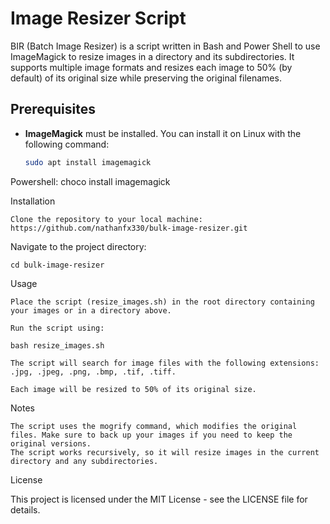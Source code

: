 # Image Resizer Script

BIR (Batch Image Resizer) is a script written in Bash and Power Shell to use ImageMagick to resize images in a directory and its subdirectories. It supports multiple image formats and resizes each image to 50% (by default) of its original size while preserving the original filenames.


## Prerequisites

- **ImageMagick** must be installed. You can install it on Linux with the following command:

  ```bash
  sudo apt install imagemagick
Powershell:   choco install imagemagick

Installation

    Clone the repository to your local machine: https://github.com/nathanfx330/bulk-image-resizer.git

Navigate to the project directory:

    cd bulk-image-resizer

Usage

    Place the script (resize_images.sh) in the root directory containing your images or in a directory above.

    Run the script using:

    bash resize_images.sh

    The script will search for image files with the following extensions:
    .jpg, .jpeg, .png, .bmp, .tif, .tiff.

    Each image will be resized to 50% of its original size.

Notes

    The script uses the mogrify command, which modifies the original files. Make sure to back up your images if you need to keep the original versions.
    The script works recursively, so it will resize images in the current directory and any subdirectories.

License

This project is licensed under the MIT License - see the LICENSE file for details.

